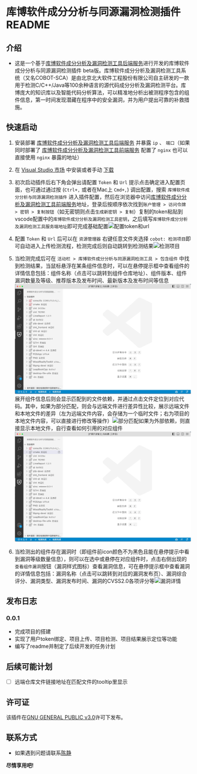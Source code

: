 # 库博软件成分分析与同源漏洞检测插件 README

## 介绍

* 这是一个基于[库博软件成分分析及漏洞检测工具后端服务]进行开发的库博软件成分分析与同源漏洞检测插件 beta版。库博软件成分分析及漏洞检测工具系统（又名COBOT-SCA）是由北京北大软件工程股份有限公司自主研发的一款用于检测C/C++/Java等100余种语言的源代码成分分析及漏洞检测平台。库博庞大的知识库以及智能代码分析算法，可以精准地分析出被测程序包含的组件信息，第一时间发现潜藏在程序中的安全漏洞，并为用户提出可靠的补救措施。

[库博软件成分分析及漏洞检测工具后端服务]: http://192.168.1.43:50180/cobot-sca-analysis/hobot

## 快速启动

1. 安装部署 [库博软件成分分析及漏洞检测工具后端服务] 并暴露 `ip` 、 `端口`（如果同时部署了 [库博软件成分分析及漏洞检测工具前端服务] 配置了 `nginx` 也可以直接使用 `nginx` 暴露的地址）

2. 在 [Visual Studio 市场] 中安装或者手动 [下载]

3. 初次启动插件后右下角会弹出请配置 `Token` 和 `Url` 提示点击确定进入配置页面，也可通过通过按 (`Ctrl+,` 或者在Mac上 `Cmd+,`) 调出配置，搜索 `库博软件成分分析与同源漏洞检测插件` 进入插件配置，然后在浏览器中访问[库博软件成分分析及漏洞检测工具前端服务]地址，登录后按顺序依次找到`账户管理 > 访问令牌 > 密钥 > 复制按钮`（如无密钥则点击`生成新密钥 > 复制`）复制的token粘贴到vscode配置中的`库博软件成分分析及漏洞检测工具密钥`，之后填写`库博软件成分分析及漏洞检测工具服务端地址`即可完成基础配置![配置token和url](/images/config-token-n-url.GIF)

4. 配置 `Token` 和 `Url` 后可以在 `资源管理器` 右键任意文件夹选择 `cobot: 检测项目`即可自动进入上传检测流程，检测完成后则自动跳转到检测结果![检测项目](/images/check-project.GIF)

5. 当检测完成后可在 `活动栏 > 库博软件成分分析与同源漏洞检测工具 > 包含组件` 中找到检测结果，当鼠标悬浮在某条组件信息时，可以在悬停提示框中查看组件的详情信息包括：组件名称（点击可以跳转到组件仓库地址）、组件版本、组件漏洞数量及等级、推荐版本及发布时间、最新版本及发布时间等信息![组件详情](/images/component-detail.GIF)展开组件信息后则会显示匹配到的文件依赖，并通过点击文件定位到对应代码。其中，如果为部分匹配，则会与远端文件进行差异性比较，展示远端文件和本地文件的差异（左为远端文件内容，会存储为一个临时文件；右为项目的本地文件内容，可以直接进行修改等操作）![部分匹配](/images/partly-match.GIF)如果为外部依赖，则直接显示本地文件，自行查看如何引用的对应组件![外部依赖](/images/external-dependecy.GIF)

6. 当检测出的组件存在漏洞时（即组件前icon颜色不为黑色且能在悬停提示中看到漏洞等级数量信息），则可以在选中或悬停在对应组件时，点击右侧出现的 `查看组件漏洞`按钮（漏洞样式图标）查看漏洞信息，可在悬停提示框中查看漏洞的详情信息包括：漏洞名称（点击可以跳转到对应的漏洞发布页）、漏洞综合评分、漏洞类型、漏洞发布时间、漏洞的CVSS2.0各项评分等![漏洞详情](/images/vulnerability-detail.GIF)

[库博软件成分分析及漏洞检测工具前端服务]: http://192.168.1.43:50180/hobot/hobot-FE

[Visual Studio 市场]: https://marketplace.visualstudio.com/items?itemName=PKUSE.hobot-vscode

[下载]: https://github.com/PKUSE-CN/hobot-vscode/releases

## 发布日志

### 0.0.1

* 完成项目的搭建
* 实现了用户token绑定、项目上传、项目检测、项目结果展示定位等功能
* 编写了readme并制定了后续开发的任务计划

## 后续可能计划

* [ ] 远端仓库文件链接地址在匹配文件的tooltip里显示

## 许可证

该插件在[GNU GENERAL PUBLIC v3.0](/LICENSE)许可下发布。

## 联系方式

* 如果遇到问题请联系[陈静](mailto:chenjing@beidasoft.com)

**尽情享用吧!**
